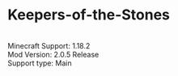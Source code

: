 # Keepers-of-the-Stones
<br>Minecraft Support: 1.18.2
<br>Mod Version: 2.0.5 Release
<br>Support type: Main